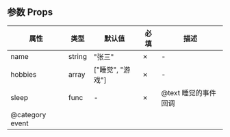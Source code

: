 ## 参数 Props

| 属性            | 类型   | 默认值           | 必填 | 描述                 |
| --------------- | ------ | ---------------- | ---- | -------------------- |
| name            | string | "张三"           | ✗    | -                    |
| hobbies         | array  | ["睡觉", "游戏"] | ✗    | -                    |
| sleep           | func   | -                | ✗    | @text 睡觉的事件回调 |
| @category event |

